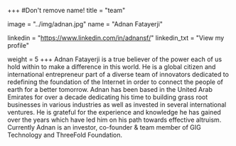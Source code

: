 +++
#Don't remove name!
title = "team"

image = "../img/adnan.jpg"
name = "Adnan Fatayerji"

linkedin = "https://www.linkedin.com/in/adnansf/"
linkedin_txt = "View my profile"

weight = 5
+++
Adnan Fatayerji is a true believer of the power each of us hold within to make a difference in this world. He is a global citizen and international entrepreneur part of a diverse team of innovators dedicated to redefining the foundation of the Internet in order to connect the people of earth for a better tomorrow.
Adnan has been based in the United Arab Emirates for over a decade dedicating his time to building grass root businesses in various industries as well as invested in several international ventures. He is grateful for the experience and knowledge he has gained over the years which have led him on his path towards effective altruism. 
Currently Adnan is an investor, co-founder & team member of GIG Technology and ThreeFold Foundation.